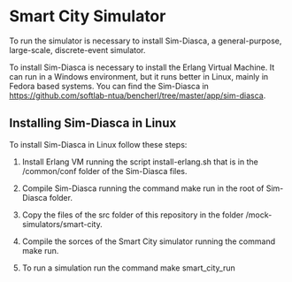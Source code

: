 # Smart City Simulator

To run the simulator is necessary to install Sim-Diasca, a general-purpose, large-scale, discrete-event simulator.

To install Sim-Diasca is necessary to install the Erlang Virtual Machine. It can run in a Windows environment, but it runs better in Linux, mainly in Fedora based systems. You can find the Sim-Diasca in https://github.com/softlab-ntua/bencherl/tree/master/app/sim-diasca.

## Installing Sim-Diasca in Linux

To install Sim-Diasca in Linux follow these steps:

1) Install Erlang VM running the script install-erlang.sh that is in the /common/conf folder of the Sim-Diasca files.

2) Compile Sim-Diasca running the command make run in the root of Sim-Diasca folder.

3) Copy the files of the src folder of this repository in the folder /mock-simulators/smart-city.

4) Compile the sorces of the Smart City simulator running the command make run.

5) To run a simulation run the command make smart_city_run




